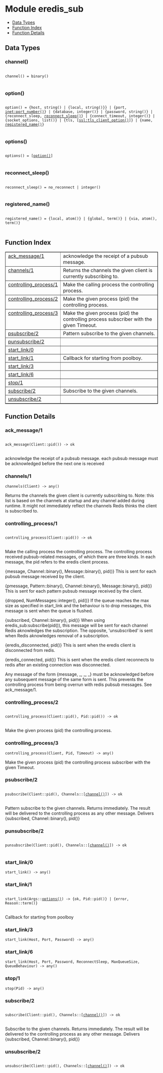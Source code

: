 

# Module eredis_sub #
* [Data Types](#types)
* [Function Index](#index)
* [Function Details](#functions)

<a name="types"></a>

## Data Types ##




<a name="type-channel"></a>
### channel() ###


<pre><code>
channel() = binary()
</code>
</pre>




<a name="type-option"></a>
### option() ###


<pre><code>
option() = {host, string() | {local, string()}} | {port, <a href="inet.md#type-port_number">inet:port_number()</a>} | {database, integer()} | {password, string()} | {reconnect_sleep, <a href="#type-reconnect_sleep">reconnect_sleep()</a>} | {connect_timeout, integer()} | {socket_options, list()} | {tls, [<a href="ssl.md#type-tls_client_option">ssl:tls_client_option()</a>]} | {name, <a href="#type-registered_name">registered_name()</a>}
</code>
</pre>




<a name="type-options"></a>
### options() ###


<pre><code>
options() = [<a href="#type-option">option()</a>]
</code>
</pre>




<a name="type-reconnect_sleep"></a>
### reconnect_sleep() ###


<pre><code>
reconnect_sleep() = no_reconnect | integer()
</code>
</pre>




<a name="type-registered_name"></a>
### registered_name() ###


<pre><code>
registered_name() = {local, atom()} | {global, term()} | {via, atom(), term()}
</code>
</pre>

<a name="index"></a>

## Function Index ##


<table width="100%" border="1" cellspacing="0" cellpadding="2" summary="function index"><tr><td valign="top"><a href="#ack_message-1">ack_message/1</a></td><td> acknowledge the receipt of a pubsub message.</td></tr><tr><td valign="top"><a href="#channels-1">channels/1</a></td><td> Returns the channels the given client is currently
subscribing to.</td></tr><tr><td valign="top"><a href="#controlling_process-1">controlling_process/1</a></td><td> Make the calling process the controlling process.</td></tr><tr><td valign="top"><a href="#controlling_process-2">controlling_process/2</a></td><td> Make the given process (pid) the controlling process.</td></tr><tr><td valign="top"><a href="#controlling_process-3">controlling_process/3</a></td><td> Make the given process (pid) the controlling process subscriber
with the given Timeout.</td></tr><tr><td valign="top"><a href="#psubscribe-2">psubscribe/2</a></td><td> Pattern subscribe to the given channels.</td></tr><tr><td valign="top"><a href="#punsubscribe-2">punsubscribe/2</a></td><td></td></tr><tr><td valign="top"><a href="#start_link-0">start_link/0</a></td><td></td></tr><tr><td valign="top"><a href="#start_link-1">start_link/1</a></td><td> Callback for starting from poolboy.</td></tr><tr><td valign="top"><a href="#start_link-3">start_link/3</a></td><td></td></tr><tr><td valign="top"><a href="#start_link-6">start_link/6</a></td><td></td></tr><tr><td valign="top"><a href="#stop-1">stop/1</a></td><td></td></tr><tr><td valign="top"><a href="#subscribe-2">subscribe/2</a></td><td> Subscribe to the given channels.</td></tr><tr><td valign="top"><a href="#unsubscribe-2">unsubscribe/2</a></td><td></td></tr>
</table>


<a name="functions"></a>

## Function Details ##

<a name="ack_message-1"></a>

### ack_message/1 ###

<pre><code>
ack_message(Client::pid()) -&gt; ok
</code>
</pre>


acknowledge the receipt of a pubsub message. each pubsub
message must be acknowledged before the next one is received

<a name="channels-1"></a>

### channels/1 ###

`channels(Client) -> any()`

Returns the channels the given client is currently
subscribing to. Note: this list is based on the channels at startup
and any channel added during runtime. It might not immediately
reflect the channels Redis thinks the client is subscribed to.

<a name="controlling_process-1"></a>

### controlling_process/1 ###

<pre><code>
controlling_process(Client::pid()) -&gt; ok
</code>
</pre>


Make the calling process the controlling process. The
controlling process received pubsub-related messages, of which
there are three kinds. In each message, the pid refers to the
eredis client process.

{message, Channel::binary(), Message::binary(), pid()}
This is sent for each pubsub message received by the client.

{pmessage, Pattern::binary(), Channel::binary(), Message::binary(), pid()}
This is sent for each pattern pubsub message received by the client.

{dropped, NumMessages::integer(), pid()}
If the queue reaches the max size as specified in start_link
and the behaviour is to drop messages, this message is sent when
the queue is flushed.

{subscribed, Channel::binary(), pid()}
When using eredis_sub:subscribe(pid()), this message will be
sent for each channel Redis aknowledges the subscription. The
opposite, 'unsubscribed' is sent when Redis aknowledges removal
of a subscription.

{eredis_disconnected, pid()}
This is sent when the eredis client is disconnected from redis.

{eredis_connected, pid()}
This is sent when the eredis client reconnects to redis after
an existing connection was disconnected.

Any message of the form {message, _, _, _} must be acknowledged
before any subsequent message of the same form is sent. This
prevents the controlling process from being overrun with redis
pubsub messages. See ack_message/1.

<a name="controlling_process-2"></a>

### controlling_process/2 ###

<pre><code>
controlling_process(Client::pid(), Pid::pid()) -&gt; ok
</code>
</pre>


Make the given process (pid) the controlling process.

<a name="controlling_process-3"></a>

### controlling_process/3 ###

`controlling_process(Client, Pid, Timeout) -> any()`

Make the given process (pid) the controlling process subscriber
with the given Timeout.

<a name="psubscribe-2"></a>

### psubscribe/2 ###

<pre><code>
psubscribe(Client::pid(), Channels::[<a href="#type-channel">channel()</a>]) -&gt; ok
</code>
</pre>


Pattern subscribe to the given channels. Returns immediately. The
result will be delivered to the controlling process as any other
message. Delivers {subscribed, Channel::binary(), pid()}

<a name="punsubscribe-2"></a>

### punsubscribe/2 ###

<pre><code>
punsubscribe(Client::pid(), Channels::[<a href="#type-channel">channel()</a>]) -&gt; ok
</code>
</pre>


<a name="start_link-0"></a>

### start_link/0 ###

`start_link() -> any()`

<a name="start_link-1"></a>

### start_link/1 ###

<pre><code>
start_link(Args::<a href="#type-options">options()</a>) -&gt; {ok, Pid::pid()} | {error, Reason::term()}
</code>
</pre>


Callback for starting from poolboy

<a name="start_link-3"></a>

### start_link/3 ###

`start_link(Host, Port, Password) -> any()`

<a name="start_link-6"></a>

### start_link/6 ###

`start_link(Host, Port, Password, ReconnectSleep, MaxQueueSize, QueueBehaviour) -> any()`

<a name="stop-1"></a>

### stop/1 ###

`stop(Pid) -> any()`

<a name="subscribe-2"></a>

### subscribe/2 ###

<pre><code>
subscribe(Client::pid(), Channels::[<a href="#type-channel">channel()</a>]) -&gt; ok
</code>
</pre>


Subscribe to the given channels. Returns immediately. The
result will be delivered to the controlling process as any other
message. Delivers {subscribed, Channel::binary(), pid()}

<a name="unsubscribe-2"></a>

### unsubscribe/2 ###

<pre><code>
unsubscribe(Client::pid(), Channels::[<a href="#type-channel">channel()</a>]) -&gt; ok
</code>
</pre>


